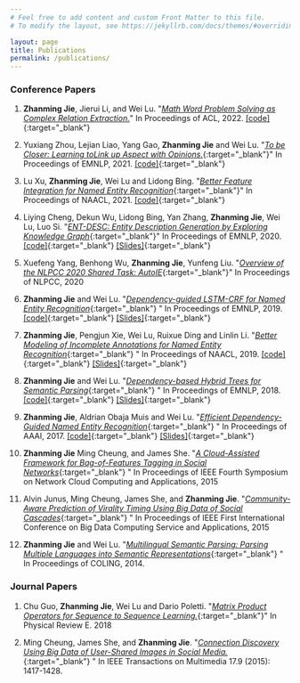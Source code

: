 ```yaml
---
# Feel free to add content and custom Front Matter to this file.
# To modify the layout, see https://jekyllrb.com/docs/themes/#overriding-theme-defaults

layout: page
title: Publications
permalink: /publications/
---
```


### Conference Papers
1. **Zhanming Jie**, Jierui Li, and Wei Lu. "[_Math Word Problem Solving as Complex Relation Extraction._]()" In Proceedings of ACL, 2022. [\[code\]](https://github.com/allanj/logicalform_math){:target="_blank"}
1. Yuxiang Zhou, Lejian Liao, Yang Gao, **Zhanming Jie** and Wei Lu. "[_To be Closer: Learning toLink up Aspect with Opinions._](https://aclanthology.org/2021.emnlp-main.317.pdf){:target="_blank"}" In Proceedings of EMNLP, 2021. [\[code\]](https://github.com/zyxnlp/aclt){:target="_blank"}

2. Lu Xu, **Zhanming Jie**, Wei Lu and Lidong Bing. "[_Better Feature Integration for Named Entity Recognition_](https://www.aclweb.org/anthology/2021.naacl-main.271.pdf){:target="_blank"}" In Proceedings of NAACL, 2021. [\[code\]](https://github.com/xuuuluuu/SynLSTM-for-NER){:target="_blank"}

3. Liying Cheng, Dekun Wu, Lidong Bing, Yan Zhang, **Zhanming Jie**, Wei Lu, Luo Si. "[_ENT-DESC: Entity Description Generation by Exploring Knowledge Graph_](https://www.aclweb.org/anthology/2020.emnlp-main.90/){:target="_blank"}" In Proceedings of EMNLP, 2020. [\[code\]](https://github.com/LiyingCheng95/EntityDescriptionGeneration){:target="_blank"} [\[Slides\]](https://docs.google.com/presentation/d/1xuZ48Yl-wIHdrZME15Iimcw3eSQTF9_TiaIS7Mu6SoU/edit?usp=sharing){:target="_blank"}

4. Xuefeng Yang, Benhong Wu, **Zhanming Jie**, Yunfeng Liu. "[_Overview of the NLPCC 2020 Shared Task: AutoIE_](https://link.springer.com/chapter/10.1007/978-3-030-60457-8_46){:target="_blank"}" In Proceedings of NLPCC, 2020

5. **Zhanming Jie** and Wei Lu. "[_Dependency-guided LSTM-CRF for Named Entity Recognition_](https://arxiv.org/abs/1909.10148){:target="_blank"} " In Proceedings of EMNLP, 2019. [\[code\]](https://github.com/allanj/ner_with_dependency){:target="_blank"} [\[Slides\]](https://docs.google.com/presentation/d/1tk0EcChsI-DIt0LvFVcubKvpCi3Ptg6OrnRx5U-CsO0/edit?usp=sharing){:target="_blank"}

6. **Zhanming Jie**, Pengjun Xie, Wei Lu, Ruixue Ding and Linlin Li. "[_Better Modeling of Incomplete Annotations for Named Entity Recognition_](https://www.aclweb.org/anthology/N19-1079){:target="_blank"} " In Proceedings of NAACL, 2019. [\[code\]](https://github.com/allanj/ner_incomplete_annotation/){:target="_blank"} [\[Slides\]](http://people.sutd.edu.sg/~allanjie/wp-content/uploads/2019/07/presentation.pdf){:target="_blank"}

7. **Zhanming Jie** and Wei Lu. "[_Dependency-based Hybrid Trees for Semantic Parsing_](https://arxiv.org/abs/1809.00107){:target="_blank"} " In Proceedings of EMNLP, 2018. [\[code\]](https://github.com/allanj/dep-hybrid-tree){:target="_blank"} [\[Slides\]](http://people.sutd.edu.sg/~allanjie/wp-content/uploads/2016/04/dht_seminar_conf.pdf){:target="_blank"}

8. **Zhanming Jie**, Aldrian Obaja Muis and Wei Lu. "[_Efficient Dependency-Guided Named Entity Recognition_](http://people.sutd.edu.sg/~allanjie/wp-content/uploads/2017/02/jie.pdf){:target="_blank"} " In Proceedings of AAAI, 2017. [\[code\]](https://gitlab.com/allanjie/dependeny-guided-ner){:target="_blank"} [\[Slides\]](http://www.statnlp.org/wp-content/uploads/2017/02/slides.pdf){:target="_blank"}

9. **Zhanming Jie** Ming Cheung, and James She. "[_A Cloud-Assisted Framework for Bag-of-Features Tagging in Social Networks_](http://ieeexplore.ieee.org/xpls/abs_all.jsp?arnumber=7340054){:target="_blank"} " In Proceedings of IEEE Fourth Symposium on Network Cloud Computing and Applications, 2015

10. Alvin Junus, Ming Cheung, James She, and **Zhanming Jie**. "[_Community-Aware Prediction of Virality Timing Using Big Data of Social Cascades_](http://ieeexplore.ieee.org/xpls/abs_all.jsp?arnumber=7184920){:target="_blank"} " In Proceedings of  IEEE First International Conference on Big Data Computing Service and Applications, 2015

11. **Zhanming Jie** and Wei Lu. "[_Multilingual Semantic Parsing: Parsing Multiple Languages into Semantic Representations_](http://www.aclweb.org/anthology/C14-1122){:target="_blank"} " In Proceedings of COLING, 2014. 

### Journal Papers
1. Chu Guo, **Zhanming Jie**, Wei Lu and Dario Poletti. "[_Matrix Product Operators for Sequence to Sequence Learning._](https://arxiv.org/abs/1803.10908){:target="_blank"}" In Physical Review E. 2018

2. Ming Cheung, James She, and **Zhanming Jie**. "[_Connection Discovery Using Big Data of User-Shared Images in Social Media._](http://ieeexplore.ieee.org/xpls/abs_all.jsp?arnumber=7165677){:target="_blank"} " In IEEE Transactions on Multimedia 17.9 (2015): 1417-1428.

